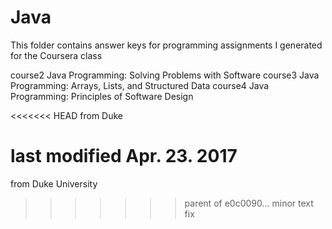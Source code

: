 # Java
This folder contains answer keys for programming assignments I generated for the Coursera class

course2 Java Programming: Solving Problems with Software
course3 Java Programming: Arrays, Lists, and Structured Data
course4 Java Programming: Principles of Software Design

<<<<<<< HEAD
from Duke

last modified Apr. 23. 2017
=======
from Duke University
>>>>>>> parent of e0c0090... minor text fix
